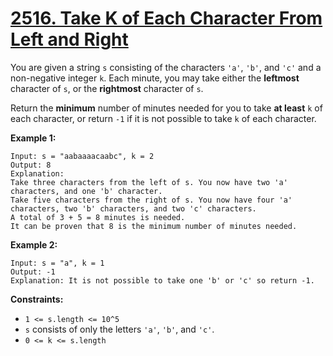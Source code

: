 # [2516. Take K of Each Character From Left and Right](https://leetcode.com/problems/take-k-of-each-character-from-left-and-right/description/)

You are given a string `s` consisting of the characters `'a'`, `'b'`, and `'c'` and a non-negative integer `k`. Each minute, you may take either the **leftmost**  character of `s`, or the **rightmost**  character of `s`.

Return the **minimum**  number of minutes needed for you to take **at least**  `k` of each character, or return `-1` if it is not possible to take `k` of each character.

**Example 1:** 

```
Input: s = "aabaaaacaabc", k = 2
Output: 8
Explanation: 
Take three characters from the left of s. You now have two 'a' characters, and one 'b' character.
Take five characters from the right of s. You now have four 'a' characters, two 'b' characters, and two 'c' characters.
A total of 3 + 5 = 8 minutes is needed.
It can be proven that 8 is the minimum number of minutes needed.
```

**Example 2:** 

```
Input: s = "a", k = 1
Output: -1
Explanation: It is not possible to take one 'b' or 'c' so return -1.
```

**Constraints:** 

- `1 <= s.length <= 10^5`
- `s` consists of only the letters `'a'`, `'b'`, and `'c'`.
- `0 <= k <= s.length`